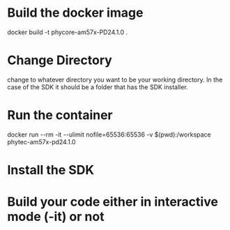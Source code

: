 # Build the docker image
docker build -t phycore-am57x-PD24.1.0 .

# Change Directory
change to whatever directory you want to be your working directory. In the case of the SDK it should be a folder that has the SDK installer.

# Run the container
docker run --rm -it --ulimit nofile=65536:65536 -v $(pwd):/workspace phytec-am57x-pd24.1.0

# Install the SDK

# Build your code either in interactive mode (-it) or not


